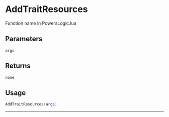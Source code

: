# AddTraitResources
Function name in PowersLogic.lua
## Parameters
`args`
## Returns
`none`
## Usage
```lua
AddTraitResources(args)
```
---
